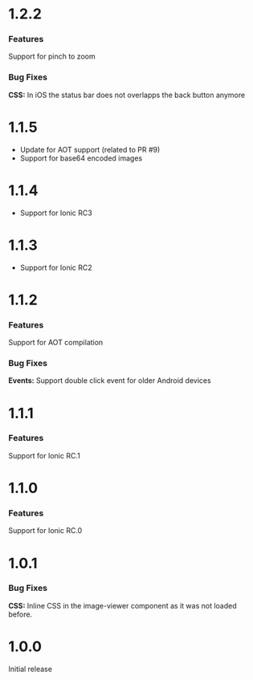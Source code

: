 # 1.2.2

### Features

Support for pinch to zoom

### Bug Fixes

**CSS:** In iOS the status bar does not overlapps the back button anymore

# 1.1.5

- Update for AOT support (related to PR #9)
- Support for base64 encoded images

# 1.1.4

- Support for Ionic RC3

# 1.1.3

- Support for Ionic RC2

# 1.1.2

### Features

Support for AOT compilation

### Bug Fixes

**Events:** Support double click event for older Android devices

# 1.1.1

### Features

Support for Ionic RC.1

# 1.1.0

### Features

Support for Ionic RC.0

# 1.0.1

### Bug Fixes

**CSS:** Inline CSS in the image-viewer component as it was not loaded before.

# 1.0.0

Initial release